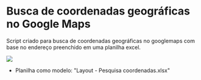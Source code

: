 # Busca de coordenadas geográficas no Google Maps

Script criado para busca de coordenadas geográficas no googlemaps com base no endereço preenchido em uma planilha excel.

![](coord_pt2.gif)

- Planilha como modelo: "Layout - Pesquisa coordenadas.xlsx"
